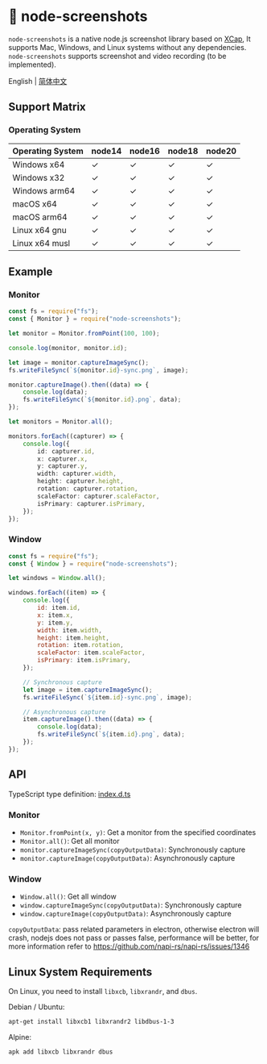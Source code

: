 # 📸 node-screenshots

`node-screenshots` is a native node.js screenshot library based on [XCap](https://github.com/nashaofu/xcap), It supports Mac, Windows, and Linux systems without any dependencies. `node-screenshots` supports screenshot and video recording (to be implemented).

English | [简体中文](README-zh_CN.md)

## Support Matrix

### Operating System

| Operating System | node14 | node16 | node18 | node20 |
| ---------------- | ------ | ------ | ------ | ------ |
| Windows x64      | ✓      | ✓      | ✓      | ✓      |
| Windows x32      | ✓      | ✓      | ✓      | ✓      |
| Windows arm64    | ✓      | ✓      | ✓      | ✓      |
| macOS x64        | ✓      | ✓      | ✓      | ✓      |
| macOS arm64      | ✓      | ✓      | ✓      | ✓      |
| Linux x64 gnu    | ✓      | ✓      | ✓      | ✓      |
| Linux x64 musl   | ✓      | ✓      | ✓      | ✓      |

## Example

### Monitor

```ts
const fs = require("fs");
const { Monitor } = require("node-screenshots");

let monitor = Monitor.fromPoint(100, 100);

console.log(monitor, monitor.id);

let image = monitor.captureImageSync();
fs.writeFileSync(`${monitor.id}-sync.png`, image);

monitor.captureImage().then((data) => {
    console.log(data);
    fs.writeFileSync(`${monitor.id}.png`, data);
});

let monitors = Monitor.all();

monitors.forEach((capturer) => {
    console.log({
        id: capturer.id,
        x: capturer.x,
        y: capturer.y,
        width: capturer.width,
        height: capturer.height,
        rotation: capturer.rotation,
        scaleFactor: capturer.scaleFactor,
        isPrimary: capturer.isPrimary,
    });
});
```

### Window

```js
const fs = require("fs");
const { Window } = require("node-screenshots");

let windows = Window.all();

windows.forEach((item) => {
    console.log({
        id: item.id,
        x: item.x,
        y: item.y,
        width: item.width,
        height: item.height,
        rotation: item.rotation,
        scaleFactor: item.scaleFactor,
        isPrimary: item.isPrimary,
    });

    // Synchronous capture
    let image = item.captureImageSync();
    fs.writeFileSync(`${item.id}-sync.png`, image);

    // Asynchronous capture
    item.captureImage().then((data) => {
        console.log(data);
        fs.writeFileSync(`${item.id}.png`, data);
    });
});
```

## API

TypeScript type definition: [index.d.ts](./index.d.ts)

### Monitor

-   `Monitor.fromPoint(x, y)`: Get a monitor from the specified coordinates
-   `Monitor.all()`: Get all monitor
-   `monitor.captureImageSync(copyOutputData)`: Synchronously capture
-   `monitor.captureImage(copyOutputData)`: Asynchronously capture

### Window

-   `Window.all()`: Get all window
-   `window.captureImageSync(copyOutputData)`: Synchronously capture
-   `window.captureImage(copyOutputData)`: Asynchronously capture

`copyOutputData`: pass related parameters in electron, otherwise electron will crash, nodejs does not pass or passes false, performance will be better, for more information refer to https://github.com/napi-rs/napi-rs/issues/1346

## Linux System Requirements

On Linux, you need to install `libxcb`, `libxrandr`, and `dbus`.

Debian / Ubuntu:

```sh
apt-get install libxcb1 libxrandr2 libdbus-1-3
```

Alpine:

```sh
apk add libxcb libxrandr dbus
```

